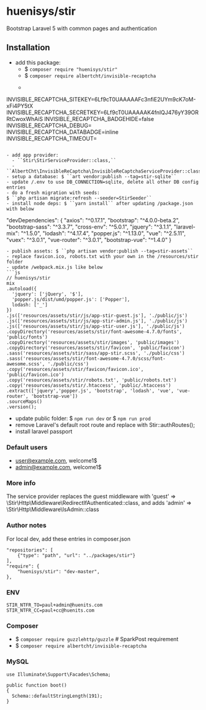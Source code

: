 # huenisys/stir

Bootstrap Laravel 5 with common pages and authentication

## Installation

- add this package:
  - $ ``composer require "huenisys/stir"``
  - $ ``composer require albertcht/invisible-recaptcha``
  - ```
INVISIBLE_RECAPTCHA_SITEKEY=6Lf9cT0UAAAAAFc3nfiE2UYm9cK7oM-xFi4PY5tX
INVISIBLE_RECAPTCHA_SECRETKEY=6Lf9cT0UAAAAAK4fnIQJ476yY39ORRtCwoxWhAiS
INVISIBLE_RECAPTCHA_BADGEHIDE=false
INVISIBLE_RECAPTCHA_DEBUG=
INVISIBLE_RECAPTCHA_DATABADGE=inline
INVISIBLE_RECAPTCHA_TIMEOUT=
```

- add app provider:
  - ``Stir\StirServiceProvider::class,``
  - ``AlbertCht\InvisibleReCaptcha\InvisibleReCaptchaServiceProvider::class,``
- setup a database: $ ``art vendor:publish --tag=stir-sqlite``
- update /.env to use DB_CONNECTION=sqlite, delete all other DB config entries
- do a fresh migration with seeds:
$ ``php artisan migrate:refresh --seeder=StirSeeder``
- install node deps: $ ``yarn install`` after updating /package.json with below
```
"devDependencies": {
  "axios": "^0.17.1",
  "bootstrap": "^4.0.0-beta.2",
  "bootstrap-sass": "^3.3.7",
  "cross-env": "^5.0.1",
  "jquery": "^3.1.1",
  "laravel-mix": "^1.5.0",
  "lodash": "^4.17.4",
  "popper.js": "^1.13.0",
  "vue": "^2.5.11",
  "vuex": "^3.0.1",
  "vue-router": "^3.0.1",
  "bootstrap-vue": "^1.4.0"
}
```
- publish assets: $ ``php artisan vendor:publish --tag=stir-assets``
- replace favicon.ico, robots.txt with your own in the /resources/stir folder
- update /webpack.mix.js like below
```js
// huenisys/stir
mix
.autoload({
  'jquery': ['jQuery', '$'],
  'popper.js/dist/umd/popper.js': ['Popper'],
  lodash: ['_']
})
.js(['resources/assets/stir/js/app-stir-guest.js'], './public/js')
.js(['resources/assets/stir/js/app-stir-admin.js'], './public/js')
.js(['resources/assets/stir/js/app-stir-user.js'], './public/js')
.copyDirectory('resources/assets/stir/font-awesome-4.7.0/fonts', 'public/fonts')
.copyDirectory('resources/assets/stir/images', 'public/images')
.copyDirectory('resources/assets/stir/favicon', 'public/favicon')
.sass('resources/assets/stir/sass/app-stir.scss', './public/css')
.sass('resources/assets/stir/font-awesome-4.7.0/scss/font-awesome.scss', './public/css')
.copy('resources/assets/stir/favicon/favicon.ico', 'public/favicon.ico')
.copy('resources/assets/stir/robots.txt', 'public/robots.txt')
.copy('resources/assets/stir/.htaccess', 'public/.htaccess')
.extract(['jquery','popper.js', 'bootstrap', 'lodash', 'vue', 'vue-router', 'bootstrap-vue'])
.sourceMaps()
.version();
```
- update public folder: $ ``npm run dev`` or $ ``npm run prod``
- remove Laravel's default root route and replace with Stir::authRoutes();
- install laravel passport

### Default users

- user@example.com, welcome1$
- admin@example.com, welcome1$

### More info

The service provider replaces the guest middleware with
'guest' => \Stir\Http\Middleware\RedirectIfAuthenticated::class, and adds
'admin' => \Stir\Http\Middleware\IsAdmin::class

### Author notes

For local dev, add these entries in composer.json
```
"repositories": [
	{"type": "path", "url": "../packages/stir"}
],
"require": {
	"huenisys/stir": "dev-master",
},
```

### ENV

```
STIR_NTFR_TO=paul+admin@huenits.com
STIR_NTFR_CC=paul+cc@huenits.com
```

### Composer

- $ ``composer require guzzlehttp/guzzle`` # SparkPost requirement
- $ ``composer require albertcht/invisible-recaptcha``

### MySQL

```
use Illuminate\Support\Facades\Schema;

public function boot()
{
  Schema::defaultStringLength(191);
}
```


